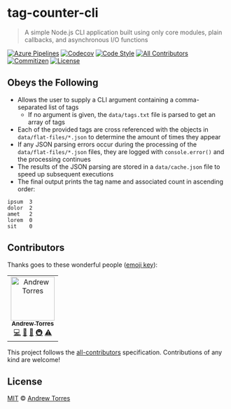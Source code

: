 # tag-counter-cli

> A simple Node.js CLI application built using only core modules, plain
> callbacks, and asynchronous I/O functions

[![Azure Pipelines](https://flat.badgen.net/azure-pipelines/ajtorres9/tag-counter-cli/ajtorres9.tag-counter-cli/master?label=build)](https://dev.azure.com/ajtorres9/tag-counter-cli/_build/latest?definitionId=2)
[![Codecov](https://flat.badgen.net/codecov/c/github/ajtorres9/tag-counter-cli/master)](https://codecov.io/gh/ajtorres9/tag-counter-cli)
[![Code Style](https://flat.badgen.net/badge/code%20style/prettier/ff69b4)](https://github.com/prettier/prettier)
[![All Contributors](https://flat.badgen.net/badge/all%20contributors/1/orange)](#contributors)
[![Commitizen](https://flat.badgen.net/badge/commitizen/friendly/green)](https://github.com/commitizen/cz-cli)
[![License](https://flat.badgen.net/github/license/ajtorres9/tag-counter-cli)](license)

## Obeys the Following

- Allows the user to supply a CLI argument containing a comma-separated list of
  tags
  - If no argument is given, the `data/tags.txt` file is parsed to get an array
    of tags
- Each of the provided tags are cross referenced with the objects in
  `data/flat-files/*.json` to determine the amount of times they appear
- If any JSON parsing errors occur during the processing of the
  `data/flat-files/*.json` files, they are logged with `console.error()` and
  the processing continues
- The results of the JSON parsing are stored in a `data/cache.json` file to
  speed up subsequent executions
- The final output prints the tag name and associated count in ascending order:

```text
ipsum  3
dolor  2
amet   2
lorem  0
sit    0
```

## Contributors

Thanks goes to these wonderful people ([emoji key](https://allcontributors.org/docs/en/emoji-key)):

<!-- ALL-CONTRIBUTORS-LIST:START - Do not remove or modify this section -->
<!-- prettier-ignore -->
<table><tr><td align="center"><a href="https://andrewjtorr.es"><img src="https://avatars2.githubusercontent.com/u/450495?v=4" width="100px;" alt="Andrew Torres"/><br /><sub><b>Andrew Torres</b></sub></a><br /><a href="https://github.com/ajtorres9/tag-counter-cli/commits?author=ajtorres9" title="Code">💻</a> <a href="https://github.com/ajtorres9/tag-counter-cli/commits?author=ajtorres9" title="Documentation">📖</a> <a href="#ideas-ajtorres9" title="Ideas, Planning, & Feedback">🤔</a> <a href="#infra-ajtorres9" title="Infrastructure (Hosting, Build-Tools, etc)">🚇</a> <a href="https://github.com/ajtorres9/tag-counter-cli/commits?author=ajtorres9" title="Tests">⚠️</a></td></tr></table>

<!-- ALL-CONTRIBUTORS-LIST:END -->

This project follows the [all-contributors](https://allcontributors.org) specification. Contributions of any
kind are welcome!

## License

[MIT](license) &copy; [Andrew Torres](https://andrewjtorr.es)
